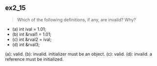 ## ex2_15
>Which of the following definitions, if any, are invalid? Why?
- (a) int ival = 1.01;
- (b) int &rval1 = 1.01;
- (c) int &rval2 = ival;
- (d) int &rval3;

(a): valid.
(b): invalid. initializer must be an object.
(c): valid.
(d): invalid. a reference must be initialized.
